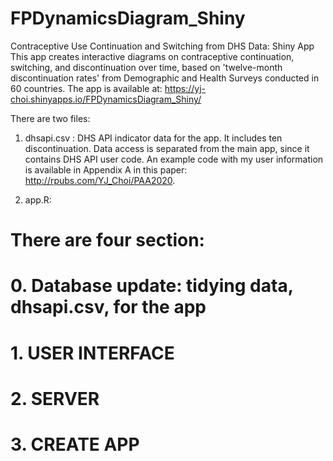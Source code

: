 # FPDynamicsDiagram_Shiny
Contraceptive Use Continuation and Switching from DHS Data: Shiny App
This app creates interactive diagrams on contraceptive continuation, switching, and discontinuation over time, based on 'twelve-month discontinuation rates' from Demographic and Health Surveys conducted in 60 countries. The app is available at: https://yj-choi.shinyapps.io/FPDynamicsDiagram_Shiny/

There are two files:

1. dhsapi.csv	: DHS API indicator data for the app. It includes ten discontinuation. Data access is separated from the main app, since it contains DHS API user code. An example code with my user information is available in Appendix A in this paper: http://rpubs.com/YJ_Choi/PAA2020. 

2. app.R:	
# There are four section:
# 0. Database update: tidying data, dhsapi.csv, for the app
# 1. USER INTERFACE 
# 2. SERVER
# 3. CREATE APP 
